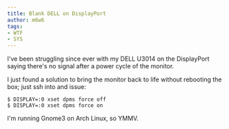 ```yaml
---
title: Blank DELL on DisplayPort
author: m6w6
tags: 
- WTF 
- SYS
--- 
```


I've been struggling since ever with my DELL U3014 on the DisplayPort
saying there's no signal after a power cycle of the monitor.  
  
I just found a solution to bring the monitor back to life without rebooting
the box; just ssh into and issue:  

```shell  
$ DISPLAY=:0 xset dpms force off  
$ DISPLAY=:0 xset dpms force on  
```

I'm running Gnome3 on Arch Linux, so YMMV.  
